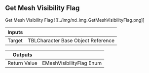 ## Get Mesh Visibility Flag
Get Mesh Visibility Flag
![[../img/nd_img_GetMeshVisibilityFlag.png]]

|Inputs||
|--|--|
| Target | TBLCharacter Base Object Reference |

|Outputs||
|--|--|
| Return Value | EMeshVisibilityFlag Enum |
